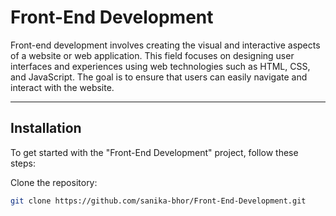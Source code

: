 # Front-End Development

Front-end development involves creating the visual and interactive aspects of a website or web application. This field focuses on designing user interfaces and experiences using web technologies such as HTML, CSS, and JavaScript. The goal is to ensure that users can easily navigate and interact with the website.

--------------------------------------------------------------------------------------------------------------------

## Installation

To get started with the "Front-End Development" project, follow these steps:

Clone the repository:
   ```bash
   git clone https://github.com/sanika-bhor/Front-End-Development.git
   ```

